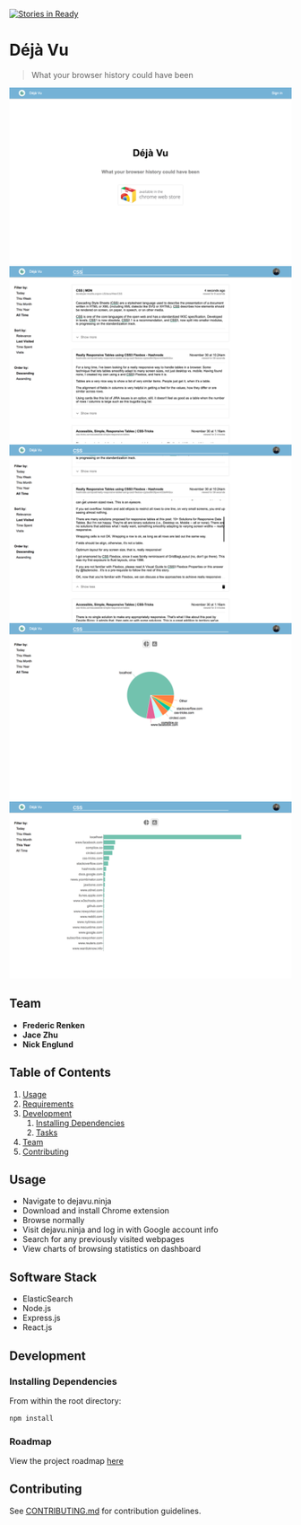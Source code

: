[![Stories in Ready](https://badge.waffle.io/closeTalkers/closeTalkers.png?label=ready&title=Ready)](https://waffle.io/closeTalkers/closeTalkers)
# Déjà Vu

> What your browser history could have been

![Alt text](/chrome/promo/screenshot1.png?raw=true)
![Alt text](/chrome/promo/screenshot2.png?raw=true)
![Alt text](/chrome/promo/screenshot3.png?raw=true)
![Alt text](/chrome/promo/screenshot4.png?raw=true)
![Alt text](/chrome/promo/screenshot5.png?raw=true)

## Team

  - __Frederic Renken__
  - __Jace Zhu__
  - __Nick Englund__

## Table of Contents

1. [Usage](#Usage)
1. [Requirements](#requirements)
1. [Development](#development)
    1. [Installing Dependencies](#installing-dependencies)
    1. [Tasks](#tasks)
1. [Team](#team)
1. [Contributing](#contributing)

## Usage

- Navigate to dejavu.ninja
- Download and install Chrome extension
- Browse normally
- Visit dejavu.ninja and log in with Google account info
- Search for any previously visited webpages
- View charts of browsing statistics on dashboard

## Software Stack

- ElasticSearch
- Node.js
- Express.js
- React.js

## Development

### Installing Dependencies

From within the root directory:

```sh
npm install
```

### Roadmap

View the project roadmap [here](https://github.com/closeTalkers/closeTalkers/issues)


## Contributing

See [CONTRIBUTING.md](CONTRIBUTING.md) for contribution guidelines.